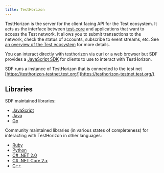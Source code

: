 ```yaml
---
title: TestHorizon
---
```


TestHorizon is the server for the client facing API for the Test ecosystem.  It acts as the interface between [test-core](https://www.test.org/developers/learn/test-core) and applications that want to access the Test network. It allows you to submit transactions to the network, check the status of accounts, subscribe to event streams, etc. See [an overview of the Test ecosystem](https://www.test.org/developers/guides/) for more details.

You can interact directly with testhorizon via curl or a web browser but SDF provides a [JavaScript SDK](https://www.test.org/developers/js-test-sdk/learn/) for clients to use to interact with TestHorizon.

SDF runs a instance of TestHorizon that is connected to the test net [https://testhorizon-testnet.test.org/](https://testhorizon-testnet.test.org/).

## Libraries

SDF maintained libraries:<br />
- [JavaScript](https://github.com/test/js-test-sdk)
- [Java](https://github.com/test/java-test-sdk)
- [Go](https://github.com/test/go)

Community maintained libraries (in various states of completeness) for interacting with TestHorizon in other languages:<br>
- [Ruby](https://github.com/test/ruby-test-sdk)
- [Python](https://github.com/TestCN/py-test-base)
- [C# .NET 2.0](https://github.com/QuantozTechnology/csharp-test-base)
- [C# .NET Core 2.x](https://github.com/elucidsoft/dotnetcore-test-sdk)
- [C++](https://bitbucket.org/bnogal/testqore/wiki/Home)
